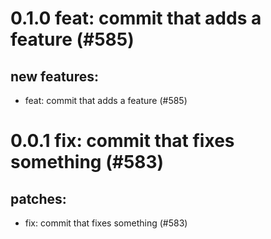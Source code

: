 # 0.1.0 feat: commit that adds a feature (#585)

## new features:
* feat: commit that adds a feature (#585)

# 0.0.1 fix: commit that fixes something (#583)

## patches:
* fix: commit that fixes something (#583)


